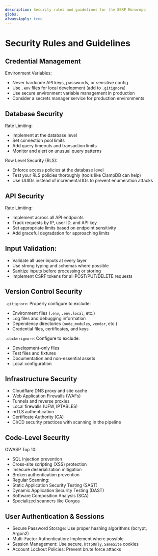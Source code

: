 ```yaml
---
description: Security rules and guidelines for the SERP Monorepo
globs:
alwaysApply: true
---
```


# Security Rules and Guidelines

## Credential Management
Environment Variables:
- Never hardcode API keys, passwords, or sensitive config
- Use `.env` files for local development (add to `.gitignore`)
- Use secure environment variable management in production
- Consider a secrets manager service for production environments

## Database Security
Rate Limiting:
- Implement at the database level
- Set connection pool limits
- Add query timeouts and transaction limits
- Monitor and alert on unusual query patterns

Row Level Security (RLS):
- Enforce access policies at the database level
- Test your RLS policies thoroughly (tools like ClampDB can help)
- Use UUIDs instead of incremental IDs to prevent enumeration attacks

## API Security
Rate Limiting:
- Implement across all API endpoints
- Track requests by IP, user ID, and API key
- Set appropriate limits based on endpoint sensitivity
- Add graceful degradation for approaching limits

## Input Validation:
- Validate all user inputs at every layer
- Use strong typing and schemas where possible
- Sanitize inputs before processing or storing
- Implement CSRF tokens for all POST/PUT/DELETE requests

## Version Control Security
`.gitignore`: Properly configure to exclude:
- Environment files (`.env`, `.env.local`, etc.)
- Log files and debugging information
- Dependency directories (`node_modules`, `vendor`, etc.)
- Credential files, certificates, and keys

`.dockerignore`: Configure to exclude:
- Development-only files
- Test files and fixtures
- Documentation and non-essential assets
- Local configuration

## Infrastructure Security
- Cloudflare DNS proxy and site cache
- Web Application Firewalls (WAFs)
- Tunnels and reverse proxies
- Local firewalls (UFW, IPTABLES)
- mTLS authentication
- Certificate Authority (CA)
- CI/CD security practices with scanning in the pipeline

## Code-Level Security
OWASP Top 10:
- SQL Injection prevention
- Cross-site scripting (XSS) protection
- Insecure deserialization mitigation
- Broken authentication prevention
- Regular Scanning:
- Static Application Security Testing (SAST)
- Dynamic Application Security Testing (DAST)
- Software Composition Analysis (SCA)
- Specialized scanners like Corgea

## User Authentication & Sessions
- Secure Password Storage: Use proper hashing algorithms (bcrypt, Argon2)
- Multi-Factor Authentication: Implement where possible
- Session Management: Use secure, `httpOnly`, `SameSite` cookies
- Account Lockout Policies: Prevent brute force attacks
